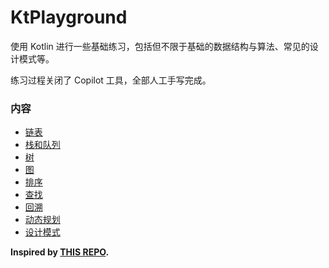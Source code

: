 # KtPlayground

使用 Kotlin 进行一些基础练习，包括但不限于基础的数据结构与算法、常见的设计模式等。

练习过程关闭了 Copilot 工具，全部人工手写完成。

### 内容

- [链表](https://github.com/coreycao/KtPlayground/tree/main/src/main/kotlin/me/exercise/linkedlist)
- [栈和队列](https://github.com/coreycao/KtPlayground/tree/main/src/main/kotlin/me/exercise/stack)
- [树](https://github.com/coreycao/KtPlayground/tree/main/src/main/kotlin/me/exercise/tree)
- [图](https://github.com/coreycao/KtPlayground/tree/main/src/main/kotlin/me/exercise/graph)
- [排序](https://github.com/coreycao/KtPlayground/tree/main/src/main/kotlin/me/exercise/sort)
- [查找](https://github.com/coreycao/KtPlayground/tree/main/src/main/kotlin/me/exercise/binary)
- [回溯](https://github.com/coreycao/KtPlayground/tree/main/src/main/kotlin/me/exercise/backtrack)
- [动态规划](https://github.com/coreycao/KtPlayground/tree/main/src/main/kotlin/me/exercise/dynamicplan)
- [设计模式](https://github.com/coreycao/KtPlayground/tree/main/src/main/kotlin/me/exercise/design)

**Inspired by [THIS REPO](https://github.com/CaMnter/BasicExercises/).**
